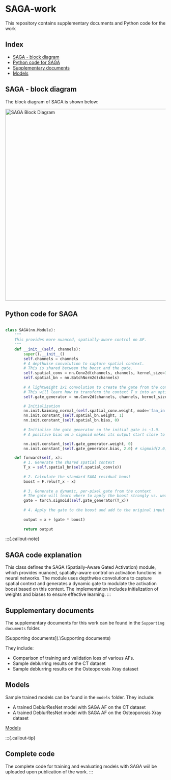 # SAGA-work
This repository contains supplementary documents and Python code for the work

## Index
- [SAGA - block diagram](#saga---block-diagram)
- [Python code for SAGA](#python-code-for-saga)
- [Supplementary documents](#supplementary-documents)
- [Models](#models) 


## SAGA - block diagram

The block diagram of SAGA is shown below:

<img src="[supporting documents/SAGA.png](https://github.com/sijuswamyresearch/SAGA-work/blob/main/Supporting%20documents/SAGA.png)" alt="SAGA Block Diagram" width="600"/>

## Python code for SAGA

```python

class SAGA(nn.Module):
    """
    This provides more nuanced, spatially-aware control on AF.
    """
    def __init__(self, channels):
        super().__init__()
        self.channels = channels
        # A depthwise convolution to capture spatial context.
        # This is shared between the boost and the gate.
        self.spatial_conv = nn.Conv2d(channels, channels, kernel_size=3, padding=1, groups=channels, bias=False)
        self.spatial_bn = nn.BatchNorm2d(channels)
        
        # A lightweight 1x1 convolution to create the gate from the context.
        # This will learn how to transform the context T_x into an optimal gate.
        self.gate_generator = nn.Conv2d(channels, channels, kernel_size=1, padding=0, bias=True)

        # Initialization
        nn.init.kaiming_normal_(self.spatial_conv.weight, mode='fan_in', nonlinearity='relu')
        nn.init.constant_(self.spatial_bn.weight, 1)
        nn.init.constant_(self.spatial_bn.bias, 0)
        
        # Initialize the gate generator so the initial gate is ~1.0.
        # A positive bias on a sigmoid makes its output start close to 1.

        nn.init.constant_(self.gate_generator.weight, 0)
        nn.init.constant_(self.gate_generator.bias, 2.0) # sigmoid(2.0) ˜ 0.88

    def forward(self, x):
        # 1. Generate the shared spatial context
        T_x = self.spatial_bn(self.spatial_conv(x))
        
        # 2. Calculate the standard SAGA residual boost
        boost = F.relu(T_x - x)
        
        # 3. Generate a dynamic, per-pixel gate from the context
        # The gate will learn where to apply the boost strongly vs. weakly.
        gate = torch.sigmoid(self.gate_generator(T_x))
        
        # 4. Apply the gate to the boost and add to the original input
        
        output = x + (gate * boost)
        
        return output

```

:::{.callout-note}
## SAGA code explanation
This class defines the SAGA (Spatially-Aware Gated Activation) module, which provides nuanced, spatially-aware control on activation functions in neural networks. The module uses depthwise convolutions to capture spatial context and generates a dynamic gate to modulate the activation boost based on this context. The implementation includes initialization of weights and biases to ensure effective learning.
:::

## Supplementary documents
The supplementary documents for this work can be found in the `Supporting documents` folder.

[Supporting documents](.\Supporting documents)

They include:

- Comparison of training and validation loss of various AFs.
- Sample deblurring results on the CT dataset
- Sample deblurring results on the Osteoporosis Xray dataset

## Models

Sample trained models can be found in the `models` folder.
They include:

- A trained DeblurResNet model with SAGA AF on the CT dataset
- A trained DeblurResNet model with SAGA AF on the Osteoporosis Xray dataset

[Models](.\models)

:::{.callout-tip}
## Complete code
The complete code for training and evaluating models with SAGA wiil be uploaded upon publication of the work.
:::
